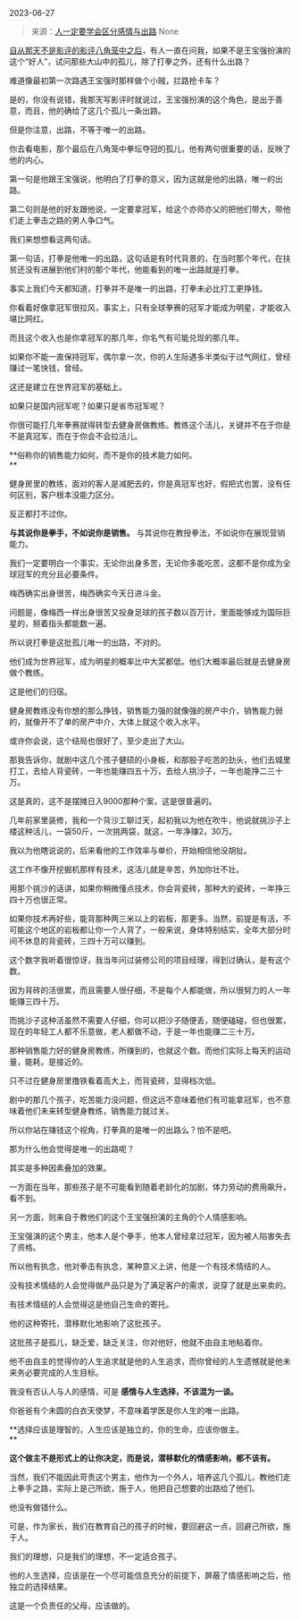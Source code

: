2023-06-27

> 来源：[人一定要学会区分感情与出路](http://mp.weixin.qq.com/s?__biz=MzU3NDc5Nzc0NQ==&amp;mid=2247524758&amp;idx=1&amp;sn=08f6e4a3a0ca251c1ad0c26cd1babde5&amp;chksm=fd2ec348ca594a5e6153e1ec45e51476224ea43d7a0a06ff5d7520741266e2e56810b60a797d&amp;scene=127#wechat_redirect)
> None

[自从那天不是影评的影评八角笼中之后](http://mp.weixin.qq.com/s?__biz=MzU3NDc5Nzc0NQ==&mid=2247524756&idx=2&sn=05d70dc5bfe4ea8f9bca76a64beec4e5&chksm=fd2ec34aca594a5ca547a61da3f2cd275b587f204d5258ef411c3b97b63892030cddadf0b37f&scene=21#wechat_redirect)，有人一直在问我，如果不是王宝强扮演的这个“好人”，试问那些大山中的孤儿，除了打拳之外，还有什么出路？  

难道像最初第一次路遇王宝强时那样做个小贼，拦路抢卡车？

是的，你没有说错，我那天写影评时就说过，王宝强扮演的这个角色，是出于善意，而且，他的确给了这几个孤儿一条出路。  

但是你注意，出路，不等于唯一的出路。  

你去看电影，那个最后在八角笼中拳坛夺冠的孤儿，他有两句很重要的话，反映了他的内心。  

第一句是他跟王宝强说，他明白了打拳的意义，因为这就是他的出路，唯一的出路。

第二句则是他的好友跟他说，一定要拿冠军，给这个亦师亦父的把他们带大，带他们走上拳击之路的男人争口气。  

我们来想想看这两句话。  

第一句话，打拳是他唯一的出路，这句话是有时代背景的，在当时那个年代，在扶贫还没有进展到他们村的那个年代，他能看到的唯一出路就是打拳。

事实上我们今天都知道，打拳并不是唯一的出路，打拳未必比打工更挣钱。

你看着好像拿冠军很拉风，事实上，只有全球拳赛的冠军才能成为明星，才能收入堪比网红。  

而且这个收入也是你拿冠军的那几年，你名气有可能兑现的那几年。  

如果你不能一直保持冠军，偶尔拿一次，你的人生际遇多半类似于过气网红，曾经赚过一笔快钱，曾经。

这还是建立在世界冠军的基础上。

如果只是国内冠军呢？如果只是省市冠军呢？  

你很可能打几年拳赛就得转型去健身房做教练。教练这个活儿，关键并不在于你是不是真冠军，而在于你会不会拉活儿。

 **俗称你的销售能力如何，而不是你的技术能力如何。  
**

健身房里的教练，面对的客人是减肥去的，你是真冠军也好，假把式也罢，没有任何区别，客户根本没能力区分。  

反正都打不过你。  

 **与其说你是拳手，不如说你是销售。** 与其说你在教授拳法，不如说你在展现营销能力。

我们一定要明白一个事实，无论你出身多苦，无论你多能吃苦，这都不是你成为全球冠军的充分且必要条件。  

梅西确实出身很苦，梅西确实今天日进斗金。  

问题是，像梅西一样出身很苦又投身足球的孩子数以百万计，里面能够成为国际巨星的，掰着指头都能数一遍。

所以说打拳是这批孤儿唯一的出路，不对的。  

他们成为世界冠军，成为明星的概率比中大奖都低。他们大概率最后就是去健身房做个教练。

这是他们的归宿。  

健身房教练没有你想的那么挣钱，销售能力强的就像强的房产中介，销售能力弱的，就像开不了单的房产中介，大体上就这个收入水平。  

或许你会说，这个结局也很好了，至少走出了大山。  

那我告诉你，就剧中这几个孩子健硕的小身板，和那股子吃苦的劲头，他们去城里打工，去给人背瓷砖，一年也能赚四五十万，去给人挑沙子，一年也能挣二三十万。  

这是真的，这不是摆摊日入9000那种个案，这是很普遍的。

几年前家里装修，我和一个背沙工聊过天，起初我以为他在吹牛，他说就挑沙子上楼这种活儿，一袋50斤，一次挑两袋，就这，一年净赚2，30万。

我以为他瞎说说的，后来看他的工作效率与单价，开始相信他没胡扯。

这工作不像开挖掘机那样有技术，这活儿就是辛苦，外加你壮不壮。  

用那个挑沙的话讲，如果你稍微懂点技术，你会背瓷砖，那种大的瓷砖，一年挣三四十万也很正常。  

如果你技术再好些，能背那种两三米以上的岩板，那更多。当然，前提是有活，不可能这个地区的岩板都让你一个人背了，一般来说，身体特别结实，全年大部分时间不休息的背瓷砖，三四十万可以赚到。

这个数字我听着很惊讶，我当年问过装修公司的项目经理，得到过确认，是有这个数。  

因为背砖的活很累，而且需要人很仔细，不是每个人都能做，所以很努力的人一年能赚三四十万。  

而挑沙子这种活虽然不需要人仔细，你可以把沙子随便丢，随便磕碰，但也很累，现在的年轻工人都不乐意做，老人都做不动，于是一年也能赚二三十万。

那种销售能力好的健身房教练，所赚到的，也就这个数。而他们实际上每天的运动量，能耗，是接近的。  

只不过在健身房里撸铁看着高大上，而背瓷砖，显得档次低。  

剧中的那几个孩子，吃苦能力没问题，但这远不意味着他们有可能拿冠军，也不意味着他们未来转型健身教练，销售能力就过关。  

所以你站在赚钱这个视角，打拳真的是唯一的出路么？怕不是吧。

那为什么他会觉得是唯一的出路呢？  

其实是多种因素叠加的效果。

一方面在当年，那些孩子是不可能看到随着老龄化的加剧，体力劳动的费用飙升，看不到。  

另一方面，则来自于教他们的这个王宝强扮演的主角的个人情感影响。

王宝强演的这个男主，他本人是个拳手，他本人曾经拿过冠军，因为被人陷害失去了资格。  

所以他有执念，他对拳击有执念，某种意义上讲，他是一个有技术情结的人。

没有技术情结的人会觉得做产品只是为了满足客户的需求，说穿了就是出来卖的。

有技术情结的人会觉得这是他自己生命的寄托。

他的这种寄托，潜移默化地影响了这批孩子。  

这批孩子是孤儿，缺乏爱，缺乏关注，你对他好，他就不由自主地粘着你。  

他不由自主的觉得你的人生追求就是他的人生追求，而你曾经的人生遗憾就是他未来务必要完成的人生目标。

我没有否认人与人的感情，可是 **感情与人生选择，不该混为一谈。**  

你爸爸有个未圆的白衣天使梦，不意味着学医是你人生的唯一出路。  

 **选择应该是理智的，人生应该是独立的，你的生命，应该你做主。  
**

 **这个做主不是形式上的让你决定，而是说，潜移默化的情感影响，都不该有。**

当然，我们不能因此苛责这个男主，他作为一个外人，培养这几个孤儿，教他们走上拳手之路，实际上是己所欲，施于人，他把自己想要的出路给了他们。  

他没有做错什么。  

可是，作为家长，我们在教育自己的孩子的时候，要回避这一点，回避己所欲，施于人。

我们的理想，只是我们的理想，不一定适合孩子。

他的人生选择，应该是在一个尽可能信息充分的前提下，屏蔽了情感影响之后，他独立的选择结果。  

这是一个负责任的父母，应该做的。

